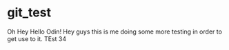 # git_test
Oh Hey
Hello Odin!
Hey guys this is me doing some more testing in order to get use to it.
TEst 34